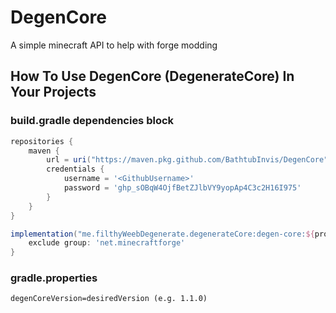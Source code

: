 # DegenCore
A simple minecraft API to help with forge modding

## How To Use DegenCore (DegenerateCore) In Your Projects

### build.gradle dependencies block
```groovy
repositories {
    maven {
        url = uri("https://maven.pkg.github.com/BathtubInvis/DegenCore")
        credentials {
            username = '<GithubUsername>'
            password = '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'
        }
    }
}

implementation("me.filthyWeebDegenerate.degenerateCore:degen-core:${project.degenCoreVersion}") {
    exclude group: 'net.minecraftforge'
}
```

### gradle.properties

```properties
degenCoreVersion=desiredVersion (e.g. 1.1.0)
```
